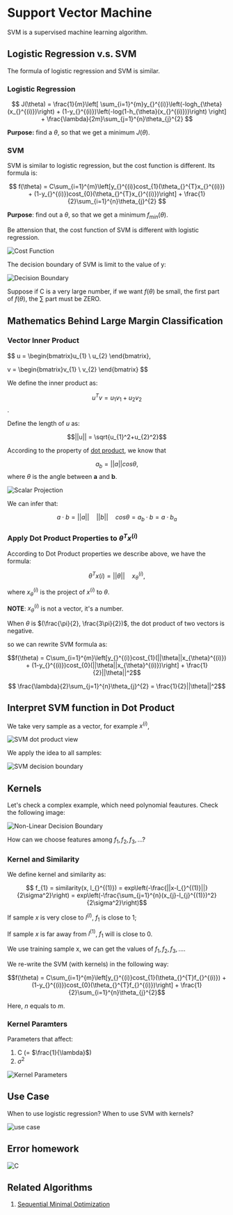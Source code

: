 # Support Vector Machine

SVM is a supervised machine learning algorithm.

## Logistic Regression v.s. SVM

The formula of logistic regression and SVM is similar.

### Logistic Regression

$$
J(\theta) = \frac{1}{m}\left[
    \sum_{i=1}^{m}y_{}^{(i)}\left(-logh_{\theta}(x_{}^{(i)})\right) +
      (1-y_{}^{(i)})\left(-log(1-h_{\theta}(x_{}^{(i)}))\right)
  \right] +
\frac{\lambda}{2m}\sum_{j=1}^{n}\theta_{j}^{2}
$$

**Purpose:** find a $\theta$, so that we get a minimum $J(\theta)$.

### SVM

SVM is similar to logistic regression, but the cost function is different.  Its formula is:

$$
f(\theta) = C\sum_{i=1}^{m}\left[y_{}^{(i)}cost_{1}(\theta_{}^{T}x_{}^{(i)}) + (1-y_{}^{(i)})cost_{0}(\theta_{}^{T}x_{}^{(i)})\right] + \frac{1}{2}\sum_{i=1}^{n}\theta_{j}^{2}
$$

**Purpose**: find out a $\theta$, so that we get a minimum $f_{min}(\theta)$.

Be attension that, the cost function of SVM is different with logistic regression.

![Cost Function](images/cost_function.png)

The decision boundary of SVM is limit to the value of y:

![Decision Boundary](images/decision_boundary.png)

Suppose if C is a very large number, if we want $f(\theta)$ be small, the first part of $f(\theta)$, the $\sum$ part must be ZERO.

## Mathematics Behind Large Margin Classification

### Vector Inner Product

$$ 
u = 
\begin{bmatrix}u_{1}  \\
u_{2} \end{bmatrix}, 

v = 
\begin{bmatrix}v_{1}  \\
v_{2} \end{bmatrix} 
$$

We define the inner product as:

$$u_{}^{T}v = u_{1}v_{1} + u_{2}v_{2}$$.

Define the length of $u$ as:

$$||u|| = \sqrt{u_{1}^2+u_{2}^2}$$

According to the property of [dot product](https://en.wikipedia.org/wiki/Dot_product "dot product"), we know that

$$ a_{b} = ||a||cos\theta,$$
where $\theta$ is the angle between **a** and **b**.

![Scalar Projection](images/scalar_projection.png)

We can infer that:

$$a \cdot b = ||a||\quad||b||\quad{cos\theta} = a_{b} \cdot b = a \cdot b_{a}$$

### Apply Dot Product Properties to $\theta_{}^{T}x_{}^{(i)}$

According to Dot Product properties we describe above, we have the formula:

$$\theta_{}^{T}x_{}{(i)} = ||\theta|| \quad x_{\theta}^{(i)}, $$

where $x_{\theta}^{(i)}$ is the project of $x_{}^{(i)}$ to $\theta$.

**NOTE**: $x_{\theta}^{(i)}$ is not a vector, it's a number.

When $\theta$ is $(\frac{\pi}{2}, \frac{3\pi}{2})$, the dot product of two vectors is negative.

so we can rewrite SVM formula as:

$$f(\theta) = C\sum_{i=1}^{m}\left[y_{}^{(i)}cost_{1}(||\theta||x_{\theta}^{(i)}) + (1-y_{}^{(i)})cost_{0}(||\theta||x_{\theta}^{(i)})\right] + \frac{1}{2}||\theta||^2$$

$$ \frac{\lambda}{2}\sum_{j=1}^{n}\theta_{j}^{2} = \frac{1}{2}||\theta||^2$$

## Interpret SVM function in Dot Product

We take very sample as a vector, for example $x_{}^{(i)}$,

![SVM dot product view](images/svm_dot_product.png)

We apply the idea to all samples:

![SVM decision boundary](images/svm_decision_boundary.png)

## Kernels

Let's check a complex example, which need polynomial feautures.  Check the following image:

![Non-Linear Decision Boundary](images/non_linear_decision_boundary.png)

How can we choose features among $f_{1},f_{2},f_{3},...$?

### Kernel and Similarity

We define kernel and similarity as:

$$ f_{1} = similarity(x, l_{}^{(1)}) = exp\left(-\frac{||x-l_{}^{(1)}||}{2\sigma^2}\right) = exp\left(-\frac{\sum_{j=1}^{n}(x_{j}-l_{j}^{(1)})^2}{2\sigma^2}\right)$$

If sample $x$ is very close to $l_{}^{(l)}$, $f_{1}$ is close to 1;

If sample $x$ is far away from $l_{}^{(1)}$, $f_{1}$ will is close to 0.

We use training sample x, we can get the values of $f_{1},f_{2},f_{3}, ...$.

We re-write the SVM (with kernels) in the following way:

$$f(\theta) = C\sum_{i=1}^{m}\left[y_{}^{(i)}cost_{1}(\theta_{}^{T}f_{}^{(i)}) + (1-y_{}^{(i)})cost_{0}(\theta_{}^{T}f_{}^{(i)})\right] + \frac{1}{2}\sum_{i=1}^{n}\theta_{j}^{2}$$

Here, $n$ equals to $m$.

### Kernel Paramters

Parameters that affect:

1. C (= $\frac{1}{\lambda}$)
2. $\sigma^2$

![Kernel Parameters](images/svm_with_kernel_parameters.png)

## Use Case

When to use logistic regression? When to use SVM with kernels?

![use case](images/logistic_regression_vs_svm.png)

## Error homework

![C](images/homework.png)

## Related Algorithms

1. [Sequential Minimal Optimization](https://en.wikipedia.org/wiki/Sequential_minimal_optimization "SMO")